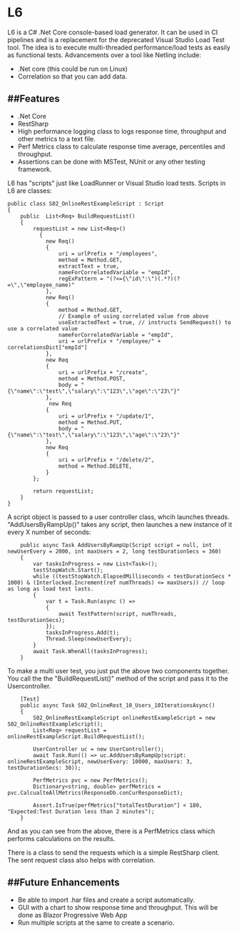 # L6
L6 is a C# .Net Core console-based load generator. It can be used in CI pipelines and is a replacement for the deprecated Visual Studio Load Test tool.
The idea is to execute multi-threaded performance/load tests as easily as functional tests.
Advancements over a tool like Netling include:
- .Net core (this could be run on Linux)
- Correlation so that you can add data.

##Features
---------
- .Net Core
- RestSharp 
- High performance logging class to logs response time, throughput and other metrics to a text file.
- Perf Metrics class to calculate response time average, percentiles and throughput.
- Assertions can be done with MSTest, NUnit or any other testing framework.

L6 has "scripts" just like LoadRunner or Visual Studio load tests.
Scripts in L6 are classes:

    public class S02_OnlineRestExampleScript : Script
    {
        public  List<Req> BuildRequestList()
        {
            requestList = new List<Req>()
              {
                new Req()
                {
                    uri = urlPrefix + "/employees",
                    method = Method.GET,
                    extractText = true,
                    nameForCorrelatedVariable = "empId",           
                    regExPattern = "(?<={\"id\":\")(.*?)(?=\",\"employee_name)"
                },
                new Req()
                {
                    method = Method.GET,
                    // Example of using correlated value from above
                    useExtractedText = true, // instructs SendRequest() to use a correlated value
                    nameForCorrelatedVariable = "empId",
                    uri = urlPrefix + "/employee/" + correlationsDict["empId"]
                },
                new Req
                {
                    uri = urlPrefix + "/create",
                    method = Method.POST,
                    body = "{\"name\":\"test\",\"salary\":\"123\",\"age\":\"23\"}"
                },
                 new Req
                {
                    uri = urlPrefix + "/update/1",
                    method = Method.PUT,
                    body = "{\"name\":\"test\",\"salary\":\"123\",\"age\":\"23\"}"
                },
                new Req
                {
                    uri = urlPrefix + "/delete/2",
                    method = Method.DELETE,
                }
            };

            return requestList;
        }
    }

A script object is passed to a user controller class, whcih launches threads. "AddUsersByRampUp()" takes any script, then launches a new instance of it every X number of seconds:

        public async Task AddUsersByRampUp(Script script = null, int newUserEvery = 2000, int maxUsers = 2, long testDurationSecs = 360)
        {
            var tasksInProgress = new List<Task>();
            testStopWatch.Start();
            while ((testStopWatch.ElapsedMilliseconds < testDurationSecs * 1000) & (Interlocked.Increment(ref numThreads) <= maxUsers)) // loop as long as load test lasts. 
            {
                var t = Task.Run(async () =>
                {
                    await TestPattern(script, numThreads, testDurationSecs); 
                });
                tasksInProgress.Add(t);
                Thread.Sleep(newUserEvery);
            }
            await Task.WhenAll(tasksInProgress);
        }

To make a multi user test, you just put the above two components together. You call the the "BuildRequestList()" method of the script and pass it to the Usercontroller.

        [Test]
        public async Task S02_OnlineRest_10_Users_10IterationsAsync()
        {
            S02_OnlineRestExampleScript onlineRestExampleScript = new S02_OnlineRestExampleScript();
            List<Req> requestList = onlineRestExampleScript.BuildRequestList();

            UserController uc = new UserController();
            await Task.Run(() => uc.AddUsersByRampUp(script: onlineRestExampleScript, newUserEvery: 10000, maxUsers: 3, testDurationSecs: 30));

            PerfMetrics pvc = new PerfMetrics();
            Dictionary<string, double> perfMetrics = pvc.CalcualteAllMetrics(ResponseDb.conCurResponseDict);

            Assert.IsTrue(perfMetrics["totalTestDuration"] < 180, "Expected:Test Duration less than 2 minutes");
        }

And as you can see from the above, there is a PerfMetrics class which performs calculations on the results.

There is a class to send the requests which is a simple RestSharp client. The sent request class also helps with correlation. 


##Future Enhancements
-------------------
- Be able to import .har files and create a script automatically. 
- GUI with a chart to show response time and throughput. This will be done as Blazor Progressive Web App
- Run multiple scripts at the same to create a scenario.
